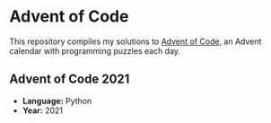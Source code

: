# Advent of Code

This repository compiles my solutions to [Advent of Code](https://adventofcode.com/), an Advent calendar with programming puzzles each day.

## Advent of Code 2021

* **Language:** Python
* **Year:** 2021

<!--- advent_readme_stars table --->
